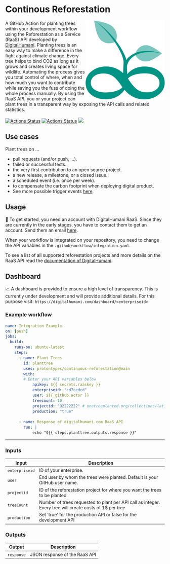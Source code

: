 # Continous Reforestation

[<img src="logo.svg" align="right" width="250">](https://github.com/protontypes/continuous-reforestation) 
A GitHub Action for planting trees within your development workflow using the Reforestation as a Service (RaaS) API developed by [DigitalHumani](https://digitalhumani.com/). Planting trees is an easy way to make a difference in the fight against climate change. Every tree helps to bind CO2 as long as it grows and creates living space for wildlife. Automating the process gives you total control of where, when and how much you want to contribute while saving you the fuss of doing the whole process manually. By using the RaaS API, you or your project can plant trees in a transparent way by exposing the API calls and related statistics. <br>  <br> 
[![Actions Status](https://github.com/protontypes/continuous-reforestation/workflows/Lint/badge.svg)](https://github.com/jacobtomlinson/protontypes/continuous-reforestation/actions)
[![Actions Status](https://github.com/protontypes/continuous-reforestation/workflows/Integration%20Test/badge.svg)](https://github.com/protontypes/continuous-reforestation/actions)
[![](https://badgen.net/badge/icon/Community%20Chat/green?icon=gitter&label)](https://gitter.im/protontypes/community)

## Use cases 
Plant trees on ...
* pull requests (and/or push, ...).
* failed or successful tests.
* the very first contribution to an open source project.
* a new release, a milestone, or a closed issue.
* a scheduled event (i.e. once per week).
* to compensate the carbon footprint when deploying digital product. 
* See more possible trigger events [here](https://docs.github.com/en/actions/reference/events-that-trigger-workflows).

## Usage

🏁 To get started, you need an account with DigitalHumani RaaS. Since they are currently in the early stages, you have to contact them to get an account. Send them an email [here](https://digitalhumani.com/#contact).

When your workflow is integrated on your repository, you need to change the API variables in the `.github/workflow/integration.yaml`.

To see a list of all supported reforestation projects and more details on the RaaS API read the [documentation of DigitalHumani](https://digitalhumani.com/docs/#appendixlist-of-projects).

## Dashboard 

📈 A dashboard is provided to ensure a high level of transparency. This is currently under development and will provide additional details.  For this purpose visit:
``
https://digitalhumani.com/dashboard/<enterpriseid>
``

### Example workflow

```yaml
name: Integration Example
on: [push]
jobs:
  build:
    runs-on: ubuntu-latest
    steps:
      - name: Plant Trees
        id: planttree
        uses: protontypes/continuous-reforestation@main
        with:
        # Enter your API variables below
            apikey: ${{ secrets.raaskey }}
            enterpriseid: "cd7cedcd"
            user: ${{ github.actor }}
            treecount: 10
            projectid: "92222222" # onetreeplanted.org/collections/latin-america/products/brazil-forests
            production: "true"

      - name: Response of digitalhumani.com RaaS API
        run: |
            echo "${{ steps.planttree.outputs.response }}"

```
---

### Inputs

| Input            | Description                           |
|------------------|---------------------------------------|
| `enterpriseid`   | ID of your enterprise.                |
| `user`           | End user by whom the trees were planted. Default is your GitHub user name. |
| `projectid`      | ID of the reforestation project for where you want the trees to be planted.    |
| `treeCount`      | Number of trees requested to plant per API call as integer. Every tree will create costs of 1$ per tree |
| `production`     | Set 'true' for the production API or false for the development API  |

### Outputs

| Output           | Description                           |
|------------------|---------------------------------------|
| `response`       | JSON response of the RaaS API |
